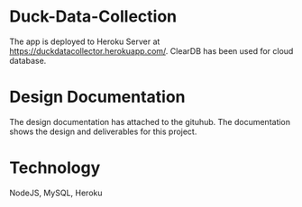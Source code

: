 # Duck-Data-Collection
The app is deployed to Heroku Server at https://duckdatacollector.herokuapp.com/. ClearDB has been used for cloud database. 
# Design Documentation
The design documentation has attached to the gituhub. The documentation shows the design and deliverables for this project. 
# Technology
NodeJS, MySQL, Heroku